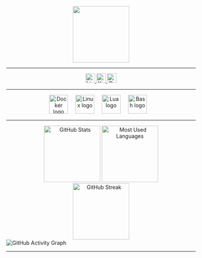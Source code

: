 <div align="center">
  <img height="150" src="https://avatars.githubusercontent.com/u/180086805?v=4" />
</div>

---

<div align="center">
  <a href="https://www.linkedin.com/in/mohammed-ayyub-khan-7255422ba/" target="_blank">
    <img src="https://img.shields.io/static/v1?message=LinkedIn&logo=linkedin&label=&color=0077B5&logoColor=white&labelColor=&style=for-the-badge" height="25" alt="LinkedIn logo" />
  </a>
  <a href="https://www.youtube.com/@bunbutterjamm" target="_blank">
    <img src="https://img.shields.io/static/v1?message=YouTube&logo=youtube&label=&color=FF0000&logoColor=white&labelColor=&style=for-the-badge" height="25" alt="YouTube logo" />
  </a>
  <a href="mailto:mak72kaleji@proton.me" target="_blank">
    <img src="https://img.shields.io/static/v1?message=ProtonMail&logo=protonmail&label=&color=8B89CC&logoColor=white&labelColor=&style=for-the-badge" height="25" alt="ProtonMail logo" />
  </a>
</div>

---


<div align="center">
  <img src="https://cdn.jsdelivr.net/gh/devicons/devicon/icons/docker/docker-plain-wordmark.svg" height="50" alt="Docker logo" />
  <img width="12" />
  <img src="https://cdn.jsdelivr.net/gh/devicons/devicon/icons/linux/linux-original.svg" height="50" alt="Linux logo" />
  <img width="12" />
  <img src="https://cdn.jsdelivr.net/gh/devicons/devicon/icons/lua/lua-original.svg" height="50" alt="Lua logo" />
  <img width="12" />
  <img src="https://cdn.jsdelivr.net/gh/devicons/devicon/icons/bash/bash-original.svg" height="50" alt="Bash logo" />
  <img width="12" />
</div>

---


<div align="center">
  <img src="https://github-readme-stats.vercel.app/api?username=dougbug589&hide_title=false&hide_rank=true&show_icons=true&include_all_commits=true&count_private=true&disable_animations=false&theme=dracula&locale=en&hide_border=true&order=1" height="150" alt="GitHub Stats" />
  <img src="https://github-readme-stats.vercel.app/api/top-langs?username=dougbug589&locale=en&hide_title=false&layout=compact&card_width=320&langs_count=5&theme=dracula&hide_border=true&order=2" height="150" alt="Most Used Languages" />
</div>

<div align="center">
  <img src="https://github-readme-streak-stats.herokuapp.com/?user=dougbug589&theme=dracula&hide_border=true" height="150" alt="GitHub Streak" />
</div>
  <img src="https://github-readme-activity-graph.vercel.app/graph?username=dougbug589&theme=dracula&hide_border=true" alt="GitHub Activity Graph" />
  <br>
  

---

